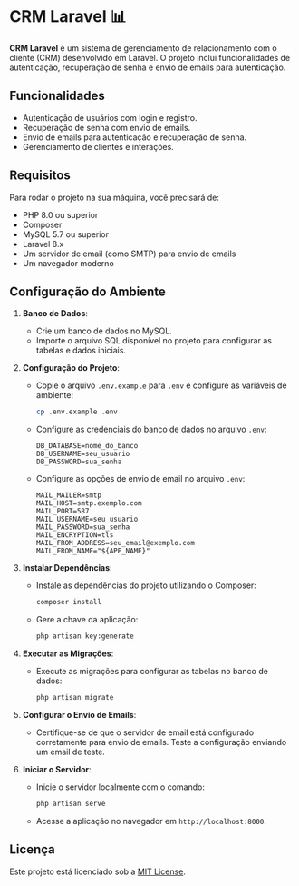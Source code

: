 # CRM Laravel 📊

**CRM Laravel** é um sistema de gerenciamento de relacionamento com o cliente (CRM) desenvolvido em Laravel. O projeto inclui funcionalidades de autenticação, recuperação de senha e envio de emails para autenticação.

## Funcionalidades
- Autenticação de usuários com login e registro.
- Recuperação de senha com envio de emails.
- Envio de emails para autenticação e recuperação de senha.
- Gerenciamento de clientes e interações.

## Requisitos
Para rodar o projeto na sua máquina, você precisará de:
- PHP 8.0 ou superior
- Composer
- MySQL 5.7 ou superior
- Laravel 8.x
- Um servidor de email (como SMTP) para envio de emails
- Um navegador moderno

## Configuração do Ambiente

1. **Banco de Dados**:
   - Crie um banco de dados no MySQL.
   - Importe o arquivo SQL disponível no projeto para configurar as tabelas e dados iniciais.

2. **Configuração do Projeto**:
   - Copie o arquivo `.env.example` para `.env` e configure as variáveis de ambiente:
     ```bash
     cp .env.example .env
     ```
   - Configure as credenciais do banco de dados no arquivo `.env`:
     ```
     DB_DATABASE=nome_do_banco
     DB_USERNAME=seu_usuario
     DB_PASSWORD=sua_senha
     ```
   - Configure as opções de envio de email no arquivo `.env`:
     ```
     MAIL_MAILER=smtp
     MAIL_HOST=smtp.exemplo.com
     MAIL_PORT=587
     MAIL_USERNAME=seu_usuario
     MAIL_PASSWORD=sua_senha
     MAIL_ENCRYPTION=tls
     MAIL_FROM_ADDRESS=seu_email@exemplo.com
     MAIL_FROM_NAME="${APP_NAME}"
     ```

3. **Instalar Dependências**:
   - Instale as dependências do projeto utilizando o Composer:
     ```bash
     composer install
     ```
   - Gere a chave da aplicação:
     ```bash
     php artisan key:generate
     ```

4. **Executar as Migrações**:
   - Execute as migrações para configurar as tabelas no banco de dados:
     ```bash
     php artisan migrate
     ```

5. **Configurar o Envio de Emails**:
   - Certifique-se de que o servidor de email está configurado corretamente para envio de emails. Teste a configuração enviando um email de teste.

6. **Iniciar o Servidor**:
   - Inicie o servidor localmente com o comando:
     ```bash
     php artisan serve
     ```
   - Acesse a aplicação no navegador em `http://localhost:8000`.

## Licença
Este projeto está licenciado sob a [MIT License](LICENSE).
